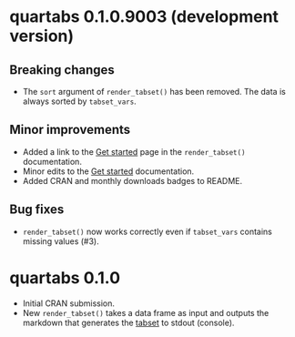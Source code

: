 # quartabs 0.1.0.9003 (development version)

## Breaking changes

* The `sort` argument of `render_tabset()` has been removed. The data is always sorted by `tabset_vars`.

## Minor improvements

* Added a link to the [Get started](https://sayuks.github.io/quartabs/vignettes/get_started.html) page in the `render_tabset()` documentation.  
* Minor edits to the [Get started](https://sayuks.github.io/quartabs/vignettes/get_started.html) documentation.
* Added CRAN and monthly downloads badges to README.

## Bug fixes

* `render_tabset()` now works correctly even if `tabset_vars` contains missing values (#3).

# quartabs 0.1.0

* Initial CRAN submission.
* New `render_tabset()` takes a data frame as input and outputs the markdown that generates the [tabset](https://quarto.org/docs/output-formats/html-basics.html#tabsets) to stdout (console).
